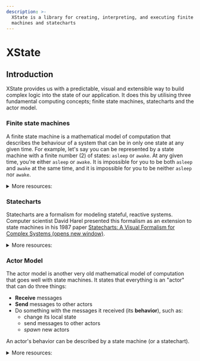 ```yaml
---
description: >-
  XState is a library for creating, interpreting, and executing finite state
  machines and statecharts
---
```


# XState

## Introduction

XState provides us with a predictable, visual and extensible way to build complex logic into the state of our application. It does this by utilising three fundamental computing concepts; finite state machines, statecharts and the actor model.

### Finite state machines

A finite state machine is a mathematical model of computation that describes the behaviour of a system that can be in only one state at any given time. For example, let's say you can be represented by a state machine with a finite number (2) of states: `asleep` or `awake`. At any given time, you're either `asleep` or `awake`. It is impossible for you to be both `asleep` and `awake` at the same time, and it is impossible for you to be neither `asleep` nor `awake`.

<details>

<summary>More resources:</summary>

* [Finite-state machine (opens new window)](https://en.wikipedia.org/wiki/Finite-state\_machine)article on Wikipedia
* [Understanding State Machines (opens new window)](https://www.freecodecamp.org/news/state-machines-basics-of-computer-science-d42855debc66/)by Mark Shead
* [▶️ A-Level Comp Sci: Finite State Machine(opens new window)](https://www.youtube.com/watch?v=4rNYAvsSkwk)

</details>

### Statecharts

Statecharts are a formalism for modeling stateful, reactive systems. Computer scientist David Harel presented this formalism as an extension to state machines in his 1987 paper [Statecharts: A Visual Formalism for Complex Systems (opens new window)](https://www.sciencedirect.com/science/article/pii/0167642387900359/pdf).&#x20;

<details>

<summary>More resources:</summary>

* [Statecharts: A Visual Formalism for Complex Systems (opens new window)](https://www.sciencedirect.com/science/article/pii/0167642387900359/pdf)by David Harel
* [The World of Statecharts (opens new window)](https://statecharts.github.io)by Erik Mogensen

</details>

### Actor Model

The actor model is another very old mathematical model of computation that goes well with state machines. It states that everything is an "actor" that can do three things:

* **Receive** messages
* **Send** messages to other actors
* Do something with the messages it received (its **behavior**), such as:
  * change its local state
  * send messages to other actors
  * _spawn_ new actors

An actor's behavior can be described by a state machine (or a statechart).

<details>

<summary>More resources:</summary>

* [Actor model (opens new window)](https://en.wikipedia.org/wiki/Actor\_model)article on Wikipedia
* [The actor model in 10 minutes (opens new window)](https://www.brianstorti.com/the-actor-model/)by Brian Storti

</details>
